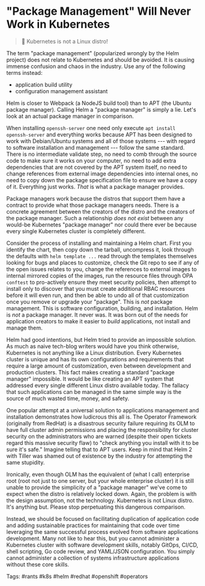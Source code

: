 # "Package Management" Will Never Work in Kubernetes

> 🤬
> Kubernetes is not a Linux distro!

The term "package management" (popularized wrongly by the Helm project)
does not relate to Kubernetes and should be avoided. It is causing
immense confusion and chaos in the industry. Use any of the following
terms instead:

* application build utility
* configuration management assistant

Helm is closer to Webpack (a NodeJS build tool) than to APT (the Ubuntu
package manager). Calling Helm a "package manager" is simply a lie.
Let's look at an actual package manager in comparison.

When installing `openssh-server` one need only execute `apt install
openssh-server` and everything works because APT has been designed to
work with Debian/Ubuntu systems and all of those systems --- with regard
to software installation and management --- follow the same standard.
There is no intermediate validate step, no need to comb through the
source code to make sure it works on your computer, no need to add extra
dependencies that are not covered by the APT system itself, no need to
change references from external image dependencies into internal ones,
no need to copy down the package specification file to ensure we have a
copy of it. Everything just works. *That* is what a package manager
provides.

Package managers work because the distros that support them have a
contract to provide what those package managers needs. There is a
concrete agreement between the creators of the distro and the creators
of the package manager. Such a relationship *does not exist* between any
would-be Kubernetes "package manager" nor could there ever be because
every single Kubernetes cluster is completely different.

Consider the process of installing and maintaining a Helm chart. First
you identify the chart, then copy down the tarball, uncompress it, look
through the defaults with `helm template ...` read through the
templates themselves looking for bugs and places to customize, check the
Git repo to see if any of the open issues relates to you, change the
references to external images to internal mirrored copies of the images,
run the resource files through OPA `conftest` to pro-actively ensure
they meet security policies, then attempt to install only to discover
that you must create additional RBAC resources before it will even run,
and then be able to undo all of that customization once you remove or
upgrade your "package". This is *not* package management. This is
software configuration, building, and installation. Helm is *not* a
package manager. It never was. It was born out of the needs for
application creators to make it easier to *build* applications, not
install and manage them. 

Helm had good intentions, but Helm tried to provide an impossible
solution. As much as naive tech-blog writers would have you think
otherwise, Kubernetes is not anything like a Linux distribution. Every
Kubernetes cluster is unique and has its own configurations and
requirements that require a large amount of customization, even between
development and production clusters. This fact makes creating a standard
"package manager" impossible. It would be like creating an APT system
that addressed every single different Linux distro available today. The
fallacy that such applications can be managed in the same simple way is
the source of much wasted time, money, and safety.

One popular attempt at a universal solution to applications management
and installation demonstrates how ludicrous this all is. The Operator
Framework (originally from RedHat) is a disastrous security failure
requiring its OLM to have full cluster admin permissions and placing the
responsibility for cluster security on the administrators who are warned
(despite their open tickets regard this massive security flaw) to "check
anything you install with it to be sure it's safe." Imagine telling that
to APT users. Keep in mind that Helm 2 with Tiller was shamed out of
existence by the industry for attempting the same stupidity.

Ironically, even though OLM has the equivalent of (what I call)
enterprise root (root not just to one server, but your whole 
enterprise cluster) it is still unable to provide the simplicity of a
"package manager" we've come to expect when the distro is relatively
locked down. Again, the problem is with the design assumption, not the
technology. Kubernetes is not Linux distro. It's anything but. Please stop
perpetuating this dangerous comparison.

Instead, we should be focused on facilitating duplication of application
code and adding sustainable practices for maintaining that code over
time leveraging the same successful process evolved from software
applications development. Many not like to hear this, but you cannot
administer a Kubernetes cluster with software development skills,
notably GitOps, CI/CD, shell scripting, Go code review, and YAML/JSON
configuration. You simply cannot administer a collection of systems
infrastructure applications without these core skills. 

Tags:
    #rants #k8s #helm #redhat #openshift #operators
